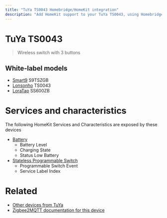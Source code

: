 ```yaml
---
title: "TuYa TS0043 Homebridge/HomeKit integration"
description: "Add HomeKit support to your TuYa TS0043, using Homebridge, Zigbee2MQTT and homebridge-z2m."
---
```

<!---
This file has been GENERATED using src/docgen/docgen.ts
DO NOT EDIT THIS FILE MANUALLY!
-->
# TuYa TS0043
> Wireless switch with 3 buttons


## White-label models
* [Smart9](../index.md#smart9) S9TSZGB
* [Lonsonho](../index.md#lonsonho) TS0043
* [LoraTap](../index.md#loratap) SS600ZB

# Services and characteristics
The following HomeKit Services and Characteristics are exposed by
these devices

* [Battery](../../battery.md)
  * Battery Level
  * Charging State
  * Status Low Battery
* [Stateless Programmable Switch](../../action.md)
  * Programmable Switch Event
  * Service Label Index


# Related
* [Other devices from TuYa](../index.md#tuya)
* [Zigbee2MQTT documentation for this device](https://www.zigbee2mqtt.io/devices/TS0043.html)